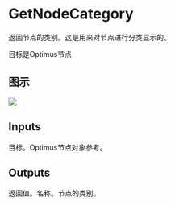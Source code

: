 # GetNodeCategory

返回节点的类别。这是用来对节点进行分类显示的。

目标是Optimus节点

## 图示

![]($-20221218-20172112.png)

## Inputs

目标。Optimus节点对象参考。  

## Outputs

返回值。名称。节点的类别。
